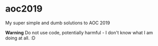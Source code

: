 # aoc2019

My super simple and dumb solutions to AOC 2019 

**Warning** Do not use code, potentially harmful - I don't know what I am doing at all. :D 

